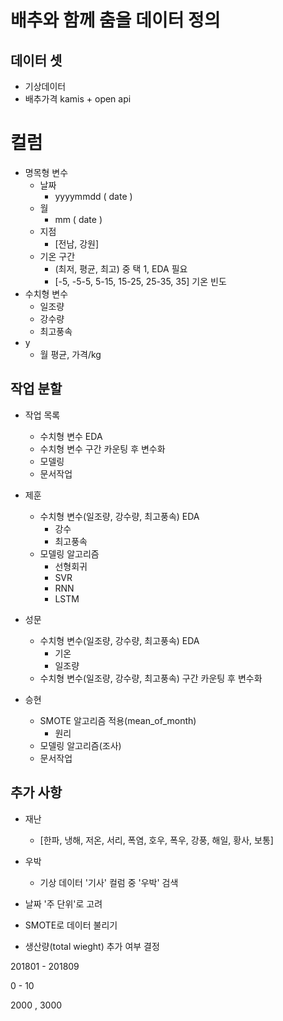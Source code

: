 # 배추와 함께 춤을 데이터 정의

## 데이터 셋

* 기상데이터
* 배추가격 kamis + open api

# 컬럼

* 명목형 변수
  * 날짜
    * yyyymmdd ( date )
  * 월
    * mm ( date )
  * 지점
    * [전남, 강원]
  * 기온 구간
    * (최저, 평균, 최고) 중 택 1, EDA 필요
    * [-5, -5-5, 5-15, 15-25, 25-35, 35] 기온 빈도
* 수치형 변수
  * 일조량
  * 강수량
  * 최고풍속
* y
  * 월 평균, 가격/kg

## 작업 분할

* 작업 목록
  * 수치형 변수 EDA
  * 수치형 변수 구간 카운팅 후 변수화
  * 모델링
  * 문서작업

* 제훈
  * 수치형 변수(일조량, 강수량, 최고풍속) EDA
    * 강수
    * 최고풍속
  * 모델링 알고리즘
    * 선형회귀
    * SVR
    * RNN
    * LSTM
* 성문
  - 수치형 변수(일조량, 강수량, 최고풍속) EDA
    - 기온
    - 일조량
  - 수치형 변수(일조량, 강수량, 최고풍속) 구간 카운팅 후 변수화
* 승현
  * SMOTE 알고리즘 적용(mean_of_month)
    * 원리
  * 모델링 알고리즘(조사)
  * 문서작업

## 추가 사항

* 재난
  * [한파, 냉해, 저온, 서리, 폭염, 호우, 폭우, 강풍, 해일, 황사, 보통]

* 우박 
  * 기상 데이터 '기사' 컬럼 중 '우박' 검색
* 날짜 '주 단위'로 고려
* SMOTE로 데이터 불리기
* 생산량(total wieght) 추가 여부 결정



201801 - 201809

0 - 10

2000 , 3000





